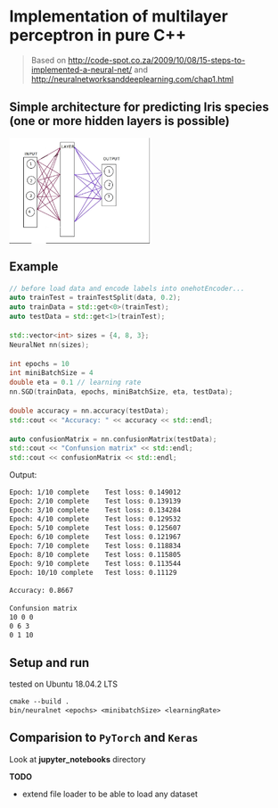 # Implementation of multilayer perceptron in pure C++

> Based on http://code-spot.co.za/2009/10/08/15-steps-to-implemented-a-neural-net/ and http://neuralnetworksanddeeplearning.com/chap1.html 


## Simple architecture for predicting **Iris** species (one or more hidden layers is possible)

<img src="neural_net.png" width="50%" height="50%" align="middle">

## Example

```cpp
// before load data and encode labels into onehotEncoder...
auto trainTest = trainTestSplit(data, 0.2);
auto trainData = std::get<0>(trainTest);
auto testData = std::get<1>(trainTest);

std::vector<int> sizes = {4, 8, 3};
NeuralNet nn(sizes);

int epochs = 10
int miniBatchSize = 4
double eta = 0.1 // learning rate
nn.SGD(trainData, epochs, miniBatchSize, eta, testData);

double accuracy = nn.accuracy(testData);
std::cout << "Accuracy: " << accuracy << std::endl;

auto confusionMatrix = nn.confusionMatrix(testData);
std::cout << "Confunsion matrix" << std::endl;
std::cout << confusionMatrix << std::endl;
```

Output:
```
Epoch: 1/10 complete    Test loss: 0.149012
Epoch: 2/10 complete    Test loss: 0.139139
Epoch: 3/10 complete    Test loss: 0.134284
Epoch: 4/10 complete    Test loss: 0.129532
Epoch: 5/10 complete    Test loss: 0.125607
Epoch: 6/10 complete    Test loss: 0.121967
Epoch: 7/10 complete    Test loss: 0.118834
Epoch: 8/10 complete    Test loss: 0.115805
Epoch: 9/10 complete    Test loss: 0.113544
Epoch: 10/10 complete   Test loss: 0.11129

Accuracy: 0.8667

Confunsion matrix
10 0 0 
0 6 3 
0 1 10
```


## Setup and run

tested on Ubuntu 18.04.2 LTS 
```console
cmake --build .
bin/neuralnet <epochs> <minibatchSize> <learningRate>
```

## Comparision to `PyTorch` and `Keras`

Look at **jupyter_notebooks** directory



**TODO**
- extend file loader to be able to load any dataset
